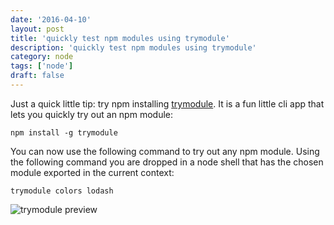 ```yaml
---
date: '2016-04-10'
layout: post
title: 'quickly test npm modules using trymodule'
description: 'quickly test npm modules using trymodule'
category: node
tags: ['node']
draft: false
---
```


Just a quick little tip: try npm installing [trymodule](https://github.com/VictorBjelkholm/trymodule). It is a fun little cli app that lets you quickly try out an npm module:

`npm install -g trymodule`

You can now use the following command to try out any npm module. Using the following command you are dropped in a node shell that has the chosen module exported in the current context:

`trymodule colors lodash`

![trymodule preview](https://github.com/VictorBjelkholm/trymodule/raw/master/preview.gif)
